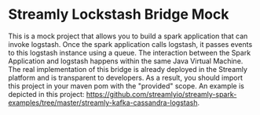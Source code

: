 # Streamly Lockstash Bridge Mock

This is a mock project that allows you to build a spark application  that can invoke logstash. Once the spark application calls logstash, it passes events to this logstash instance using a queue. The interaction between the Spark Application and logstash happens within the same Java Virtual Machine. The real implementation of this bridge is already deployed in the Streamly platform and is transparent to developers.  As a result, you should import this project in your maven pom with the "provided" scope. An example is depicted in this project: https://github.com/streamlyio/streamly-spark-examples/tree/master/streamly-kafka-cassandra-logstash.



